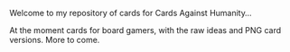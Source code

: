 Welcome to my repository of cards for Cards Against Humanity…

At the moment cards for board gamers, with the raw ideas and PNG card versions. More to come.
